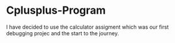# Cplusplus-Program
I have decided to use the calculator assigment which was our first debugging projec and the start to the journey.
